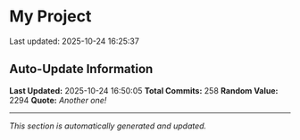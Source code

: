 # My Project


Last updated: 2025-10-24 16:25:37


































































































































































































































































## Auto-Update Information

**Last Updated:** 2025-10-24 16:50:05
**Total Commits:** 258
**Random Value:** 2294
**Quote:** _Another one!_

---
_This section is automatically generated and updated._